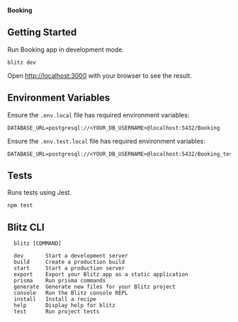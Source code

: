 **Booking**

## Getting Started

Run Booking app in development mode.

```
blitz dev
```

Open [http://localhost:3000](http://localhost:3000) with your browser to see the result.

## Environment Variables

Ensure the `.env.local` file has required environment variables:

```
DATABASE_URL=postgresql://<YOUR_DB_USERNAME>@localhost:5432/Booking
```

Ensure the `.env.test.local` file has required environment variables:

```
DATABASE_URL=postgresql://<YOUR_DB_USERNAME>@localhost:5432/Booking_test
```

## Tests

Runs tests using Jest.

```
npm test
```

## Blitz CLI

```
  blitz [COMMAND]

  dev       Start a development server
  build     Create a production build
  start     Start a production server
  export    Export your Blitz app as a static application
  prisma    Run prisma commands
  generate  Generate new files for your Blitz project
  console   Run the Blitz console REPL
  install   Install a recipe
  help      Display help for blitz
  test      Run project tests
```
